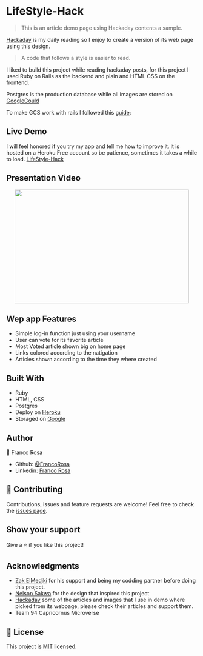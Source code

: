 # LifeStyle-Hack

> This is an article demo page using Hackaday contents a sample.

[Hackaday](hackaday.com) is my daily reading so I enjoy to create a version of its web page using this [design](https://www.behance.net/gallery/14554909/liFEsTlye-Mobile-version).

> A code that follows a style is easier to read.

I liked to build this project while reading hackaday posts, for this project I used Ruby on Rails as the backend and plain and HTML CSS on the frontend.

Postgres is the production database while all images are stored on [GoogleCould](https://cloud.google.com)

To make GCS work with rails I followed this [guide](https://medium.com/@pjbelo/setting-up-rails-5-2-active-storage-using-google-cloud-storage-and-heroku-23df91e830f8):

## Live Demo
I will feel honored if you try my app and tell me how to improve it.
it is hosted on a Heroku Free account so be patience, sometimes it takes a while to load.
[LifeStyle-Hack](lifestyle-hack.herokuapp.com)

## Presentation Video

<p align="center">
  <a href="https://www.youtube.com/watch?v=qJFWLQNonno&feature=youtu.be">
    <img width="460" height="300" src="https://i.ytimg.com/vi/qJFWLQNonno/hqdefault.jpg?sqp=-oaymwEjCNACELwBSFryq4qpAxUIARUAAAAAGAElAADIQj0AgKJDeAE=&rs=AOn4CLCMBswrUp4MCzIqvDIMmsz0TlMK-Q">
  </a>
</p>

## Wep app Features 

- Simple log-in function just using your username
- User can vote for its favorite article
- Most Voted article shown big on home page
- Links colored according to the natigation
- Articles shown according to the time they where created

## Built With

- Ruby
- HTML, CSS
- Postgres
- Deploy on [Heroku](heroku.com)
- Storaged on [Google](https://cloud.google.com)

## Author

👤 Franco Rosa

- Github: [@FrancoRosa](https://github.com/FrancoRosa)
- Linkedin: [Franco Rosa](https://www.linkedin.com/in/franco-rosa-79972119b)

## 🤝 Contributing

Contributions, issues and feature requests are welcome!
Feel free to check the [issues page](issues/).

## Show your support

Give a ⭐️ if you like this project!

## Acknowledgments

- [Zak ElMedjki](github.com/elmejdki) for his support and being my codding partner before doing this project.
- [Nelson Sakwa](https://www.behance.net/sakwadesignstudio) for the design that inspired this project
- [Hackaday](hackaday.com) some of the articles and images that I use in demo where picked from its webpage, please check their articles and support them.
- Team 94 Capricornus Microverse

## 📝 License

This project is [MIT](lic.url) licensed.
